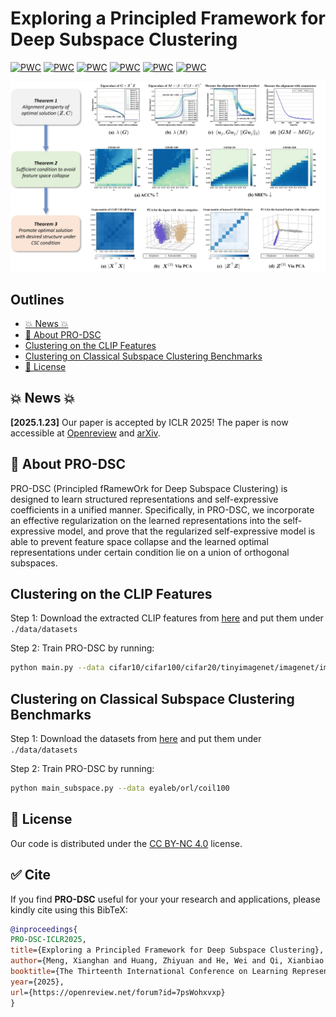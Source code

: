 # Exploring a Principled Framework for Deep Subspace Clustering

<!-- ![Paperwithcode]() -->

[![PWC](https://img.shields.io/endpoint.svg?url=https://paperswithcode.com/badge/exploring-a-principled-framework-for-deep-1/image-clustering-on-tiny-imagenet)](https://paperswithcode.com/sota/image-clustering-on-tiny-imagenet?p=exploring-a-principled-framework-for-deep-1)
[![PWC](https://img.shields.io/endpoint.svg?url=https://paperswithcode.com/badge/exploring-a-principled-framework-for-deep-1/image-clustering-on-cifar-10)](https://paperswithcode.com/sota/image-clustering-on-cifar-10?p=exploring-a-principled-framework-for-deep-1)
[![PWC](https://img.shields.io/endpoint.svg?url=https://paperswithcode.com/badge/exploring-a-principled-framework-for-deep-1/image-clustering-on-cifar-100)](https://paperswithcode.com/sota/image-clustering-on-cifar-100?p=exploring-a-principled-framework-for-deep-1)
[![PWC](https://img.shields.io/endpoint.svg?url=https://paperswithcode.com/badge/exploring-a-principled-framework-for-deep-1/unsupervised-image-classification-on-cifar-20)](https://paperswithcode.com/sota/unsupervised-image-classification-on-cifar-20?p=exploring-a-principled-framework-for-deep-1)
[![PWC](https://img.shields.io/endpoint.svg?url=https://paperswithcode.com/badge/exploring-a-principled-framework-for-deep-1/image-clustering-on-imagenet)](https://paperswithcode.com/sota/image-clustering-on-imagenet?p=exploring-a-principled-framework-for-deep-1)
[![PWC](https://img.shields.io/endpoint.svg?url=https://paperswithcode.com/badge/exploring-a-principled-framework-for-deep-1/image-clustering-on-imagenet-dog-15)](https://paperswithcode.com/sota/image-clustering-on-imagenet-dog-15?p=exploring-a-principled-framework-for-deep-1)

<p align="center">
    <img src="img/abstract.jpg" />

## Outlines
- [💥 News 💥](https://github.com/mengxianghan123/PRO-DSC?tab=readme-ov-file#-news-)
- [👀 About PRO-DSC](https://github.com/mengxianghan123/PRO-DSC?tab=readme-ov-file#-about-pro-dsc)
- [Clustering on the CLIP Features](https://github.com/mengxianghan123/PRO-DSC?tab=readme-ov-file#clustering-on-the-clip-features)
- [Clustering on Classical Subspace Clustering Benchmarks](https://github.com/mengxianghan123/PRO-DSC?tab=readme-ov-file#clustering-on-classical-subspace-clustering-benchmarks)
- [📜 License](https://github.com/mengxianghan123/PRO-DSC?tab=readme-ov-file#-license)
<!-- - [🤝 Contributors]() -->

## 💥 News 💥
  **[2025.1.23]** Our paper is accepted by ICLR 2025! The paper is now accessible at [Openreview](https://openreview.net/forum?id=7psWohxvxp) and [arXiv](https://arxiv.org/abs/2503.17288).
  

## 👀 About PRO-DSC
<!-- Subspace clustering is a classical unsupervised learning task, built on a basic assumption that high-dimensional data can be approximated by a union of subspaces (UoS). Nevertheless, the real-world data are often deviating from the UoS assumption. To address this challenge, state-of-the-art deep subspace clustering algorithms attempt to jointly learn UoS representations and self-expressive coefficients. However, the general framework of the existing algorithms suffers from feature collapse and lacks a theoretical guarantee to learn desired UoS representation.  -->
PRO-DSC (Principled fRamewOrk for Deep Subspace Clustering) is designed to learn structured representations and self-expressive coefficients in a unified manner. Specifically, in PRO-DSC, we incorporate an effective regularization on the learned representations into the self-expressive model, and prove that the regularized self-expressive model is able to prevent feature space collapse and the learned optimal representations under certain condition lie on a union of orthogonal subspaces. 
<!-- Moreover, we provide a scalable and efficient approach to implement our PRO-DSC and conduct extensive experiments to verify our theoretical findings and demonstrate the superior performance of our proposed deep subspace clustering approach. -->

## Clustering on the CLIP Features
Step 1: Download the extracted CLIP features from [here](https://drive.google.com/drive/folders/1L9jH8zRF3To6Hb_B0UZ6PbknhgusWm5_?usp=drive_link) and put them under `./data/datasets`

Step 2: Train PRO-DSC by running:

```sh
python main.py --data cifar10/cifar100/cifar20/tinyimagenet/imagenet/imagenetdogs
```

## Clustering on Classical Subspace Clustering Benchmarks
Step 1: Download the datasets from [here](https://drive.google.com/drive/folders/1C4qlqYOW4-YulIwgkNfqMM7dZ2O5-BK_?usp=sharing) and put them under `./data/datasets`

Step 2: Train PRO-DSC by running:

```sh
python main_subspace.py --data eyaleb/orl/coil100
```


## 📜 License

Our code is distributed under the [CC BY-NC 4.0](https://creativecommons.org/licenses/by-nc/4.0/) license.


## :white_check_mark: Cite

If you find **PRO-DSC** useful for your your research and applications, please kindly cite using this BibTeX:

```bibtex
@inproceedings{
PRO-DSC-ICLR2025,
title={Exploring a Principled Framework for Deep Subspace Clustering},
author={Meng, Xianghan and Huang, Zhiyuan and He, Wei and Qi, Xianbiao and Xiao, Rong and Li, Chun-Guang},
booktitle={The Thirteenth International Conference on Learning Representations},
year={2025},
url={https://openreview.net/forum?id=7psWohxvxp}
}

```
